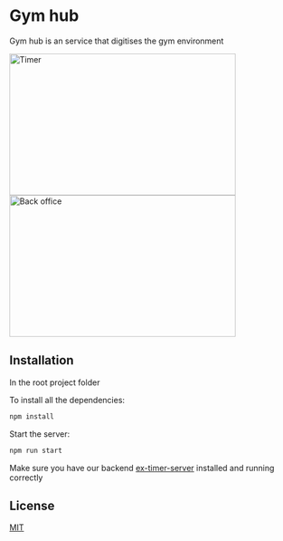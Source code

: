 # Gym hub

Gym hub is an service that digitises the gym environment 
  
<div>
  <img src="https://i.ibb.co/z6nYyFs/Screenshot-2020-11-20-at-10-59-13.png" width="400" height="250" alt="Timer">
  <img src="https://i.ibb.co/jkSR8pQ/Screenshot-2021-03-07-at-18-14-40.png" width="400" height="250" alt="Back office">
</div>

## Installation


In the root project folder

To install all the dependencies:
```bash
npm install
```

Start the server:
```bash
npm run start
```
Make sure you have our backend [ex-timer-server](https://github.com/JakobClausen/ex-timer-server) installed and running correctly


## License
[MIT](https://choosealicense.com/licenses/mit/)
